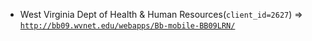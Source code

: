  - West Virginia Dept of Health & Human Resources(`client_id=2627`) => [`http://bb09.wvnet.edu/webapps/Bb-mobile-BB09LRN/`](http://bb09.wvnet.edu/webapps/Bb-mobile-BB09LRN/)
